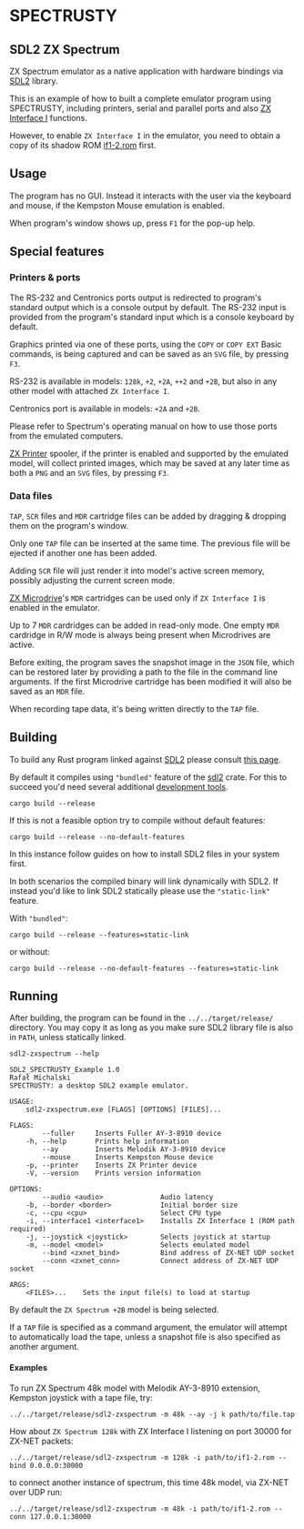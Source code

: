 SPECTRUSTY
==========

SDL2 ZX Spectrum
----------------

ZX Spectrum emulator as a native application with hardware bindings via [SDL2] library.

This is an example of how to built a complete emulator program using SPECTRUSTY, including printers, serial and parallel ports and also [ZX Interface I] functions.

However, to enable `ZX Interface I` in the emulator, you need to obtain a copy of its shadow ROM [if1-2.rom](https://faqwiki.zxnet.co.uk/wiki/ROM_images) first.


Usage
-----

The program has no GUI. Instead it interacts with the user via the keyboard and mouse, if the Kempston Mouse emulation is enabled.

When program's window shows up, press `F1` for the pop-up help.


Special features
----------------

### Printers & ports

The RS-232 and Centronics ports output is redirected to program's standard output which is a console output by default.
The RS-232 input is provided from the program's standard input which is a console keyboard by default.

Graphics printed via one of these ports, using the `COPY` or `COPY EXT` Basic commands, is being captured and can be saved as an `SVG` file, by pressing `F3`.

RS-232 is available in models: `128k`, `+2`, `+2A`, `++2` and `+2B`, but also in any other model with attached `ZX Interface I`.

Centronics port is available in models: `+2A` and `+2B`.

Please refer to Spectrum's operating manual on how to use those ports from the emulated computers.

[ZX Printer] spooler, if the printer is enabled and supported by the emulated model, will collect printed images, which may be saved at any later time as both a `PNG` and an `SVG` files, by pressing `F3`.

### Data files

`TAP`, `SCR` files and `MDR` cartridge files can be added by dragging & dropping them on the program's window.

Only one `TAP` file can be inserted at the same time. The previous file will be ejected if another one has been added.

Adding `SCR` file will just render it into model's active screen memory, possibly adjusting the current screen mode.

[ZX Microdrive]'s `MDR` cartridges can be used only if `ZX Interface I` is enabled in the emulator.

Up to 7 `MDR` cardridges can be added in read-only mode. One empty `MDR` cardridge in R/W mode is always being present when Microdrives are active.

Before exiting, the program saves the snapshot image in the `JSON` file, which can be restored later by providing a path to the file in the command line arguments. If the first Microdrive cartridge has been modified it will also be saved as an `MDR` file.

When recording tape data, it's being written directly to the `TAP` file.


Building
--------

To build any Rust program linked against [SDL2] please consult [this page](https://github.com/Rust-SDL2/rust-sdl2#requirements).

By default it compiles using `"bundled"` feature of the [sdl2](https://crates.io/crates/sdl2) crate.
For this to succeed you'd need several additional [development tools](https://github.com/Rust-SDL2/rust-sdl2#bundled-feature).

```
cargo build --release
```

If this is not a feasible option try to compile without default features:

```
cargo build --release --no-default-features
```

In this instance follow guides on how to install SDL2 files in your system first.

In both scenarios the compiled binary will link dynamically with SDL2. If instead you'd like to link SDL2 statically please use the `"static-link"` feature.

With `"bundled"`:

```
cargo build --release --features=static-link
```

or without:

```
cargo build --release --no-default-features --features=static-link
```

Running
-------

After building, the program can be found in the `../../target/release/` directory.
You may copy it as long as you make sure SDL2 library file is also in `PATH`, unless statically linked.

```
sdl2-zxspectrum --help

SDL2_SPECTRUSTY_Example 1.0
Rafał Michalski
SPECTRUSTY: a desktop SDL2 example emulator.

USAGE:
    sdl2-zxspectrum.exe [FLAGS] [OPTIONS] [FILES]...

FLAGS:
        --fuller     Inserts Fuller AY-3-8910 device
    -h, --help       Prints help information
        --ay         Inserts Melodik AY-3-8910 device
        --mouse      Inserts Kempston Mouse device
    -p, --printer    Inserts ZX Printer device
    -V, --version    Prints version information

OPTIONS:
        --audio <audio>              Audio latency
    -b, --border <border>            Initial border size
    -c, --cpu <cpu>                  Select CPU type
    -i, --interface1 <interface1>    Installs ZX Interface 1 (ROM path required)
    -j, --joystick <joystick>        Selects joystick at startup
    -m, --model <model>              Selects emulated model
        --bind <zxnet_bind>          Bind address of ZX-NET UDP socket
        --conn <zxnet_conn>          Connect address of ZX-NET UDP socket

ARGS:
    <FILES>...    Sets the input file(s) to load at startup
```

By default the `ZX Spectrum +2B` model is being selected.

If a `TAP` file is specified as a command argument, the emulator will attempt to automatically load the tape, unless a snapshot file is also specified as another argument.


#### Examples

To run ZX Spectrum 48k model with Melodik AY-3-8910 extension, Kempston joystick with a tape file, try:

```
../../target/release/sdl2-zxspectrum -m 48k --ay -j k path/to/file.tap
```

How about `ZX Spectrum 128k` with ZX Interface I listening on port 30000 for ZX-NET packets:

```
../../target/release/sdl2-zxspectrum -m 128k -i path/to/if1-2.rom --bind 0.0.0.0:30000
```

to connect another instance of spectrum, this time 48k model, via ZX-NET over UDP run:

```
../../target/release/sdl2-zxspectrum -m 48k -i path/to/if1-2.rom --conn 127.0.0.1:30000
```


[SDL2]: https://www.libsdl.org/index.php
[ZX Interface I]: https://pl.wikipedia.org/wiki/ZX_Interface_1
[ZX Printer]: https://en.wikipedia.org/wiki/ZX_Printer
[ZX Microdrive]: https://en.wikipedia.org/wiki/ZX_Microdrive